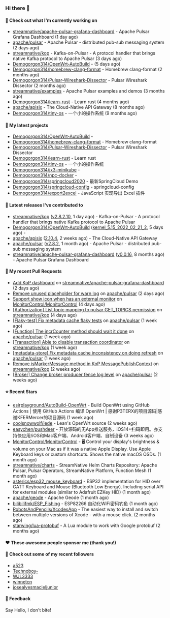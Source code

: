 ### Hi there 👋

#### 👷 Check out what I'm currently working on

- [streamnative/apache-pulsar-grafana-dashboard](https://github.com/streamnative/apache-pulsar-grafana-dashboard) - Apache Pulsar Grafana Dashboard (1 day ago)
- [apache/pulsar](https://github.com/apache/pulsar) - Apache Pulsar - distributed pub-sub messaging system (2 days ago)
- [streamnative/kop](https://github.com/streamnative/kop) - Kafka-on-Pulsar - A protocol handler that brings native Kafka protocol to Apache Pulsar (3 days ago)
- [Demogorgon314/OpenWrt-AutoBuild](https://github.com/Demogorgon314/OpenWrt-AutoBuild) -  (5 days ago)
- [Demogorgon314/homebrew-clang-format](https://github.com/Demogorgon314/homebrew-clang-format) - Homebrew clang-format (2 months ago)
- [Demogorgon314/Pulsar-Wireshark-Dissector](https://github.com/Demogorgon314/Pulsar-Wireshark-Dissector) - Pulsar Wireshark Dissector (2 months ago)
- [streamnative/examples](https://github.com/streamnative/examples) - Apache Pulsar examples and demos (3 months ago)
- [Demogorgon314/learn-rust](https://github.com/Demogorgon314/learn-rust) - Learn rust (4 months ago)
- [apache/apisix](https://github.com/apache/apisix) - The Cloud-Native API Gateway (8 months ago)
- [Demogorgon314/tiny-os](https://github.com/Demogorgon314/tiny-os) - 一个小的操作系统 (9 months ago)

#### 🌱 My latest projects

- [Demogorgon314/OpenWrt-AutoBuild](https://github.com/Demogorgon314/OpenWrt-AutoBuild) - 
- [Demogorgon314/homebrew-clang-format](https://github.com/Demogorgon314/homebrew-clang-format) - Homebrew clang-format
- [Demogorgon314/Pulsar-Wireshark-Dissector](https://github.com/Demogorgon314/Pulsar-Wireshark-Dissector) - Pulsar Wireshark Dissector
- [Demogorgon314/learn-rust](https://github.com/Demogorgon314/learn-rust) - Learn rust
- [Demogorgon314/tiny-os](https://github.com/Demogorgon314/tiny-os) - 一个小的操作系统
- [Demogorgon314/jx3-minikube](https://github.com/Demogorgon314/jx3-minikube) - 
- [Demogorgon314/npc-docker](https://github.com/Demogorgon314/npc-docker) - 
- [Demogorgon314/springcloud2020](https://github.com/Demogorgon314/springcloud2020) - 最新SpringCloud Demo
- [Demogorgon314/springcloud-config](https://github.com/Demogorgon314/springcloud-config) - springcloud-config 
- [Demogorgon314/export2excel](https://github.com/Demogorgon314/export2excel) - JavaScript 实现导出 Excel 插件

#### 🔭 Latest releases I've contributed to

- [streamnative/kop](https://github.com/streamnative/kop) ([v2.8.2.10](https://github.com/streamnative/kop/releases/tag/v2.8.2.10), 1 day ago) - Kafka-on-Pulsar - A protocol handler that brings native Kafka protocol to Apache Pulsar
- [Demogorgon314/OpenWrt-AutoBuild](https://github.com/Demogorgon314/OpenWrt-AutoBuild) ([kernel_5.15_2022_02_21_2](https://github.com/Demogorgon314/OpenWrt-AutoBuild/releases/tag/kernel_5.15_2022_02_21_2), 5 days ago) - 
- [apache/apisix](https://github.com/apache/apisix) ([2.10.4](https://github.com/apache/apisix/releases/tag/2.10.4), 2 weeks ago) - The Cloud-Native API Gateway
- [apache/pulsar](https://github.com/apache/pulsar) ([v2.8.2](https://github.com/apache/pulsar/releases/tag/v2.8.2), 1 month ago) - Apache Pulsar - distributed pub-sub messaging system
- [streamnative/apache-pulsar-grafana-dashboard](https://github.com/streamnative/apache-pulsar-grafana-dashboard) ([v0.0.16](https://github.com/streamnative/apache-pulsar-grafana-dashboard/releases/tag/v0.0.16), 8 months ago) - Apache Pulsar Grafana Dashboard

#### 🔨 My recent Pull Requests

- [Add KoP dashboard](https://github.com/streamnative/apache-pulsar-grafana-dashboard/pull/75) on [streamnative/apache-pulsar-grafana-dashboard](https://github.com/streamnative/apache-pulsar-grafana-dashboard) (2 days ago)
- [Remove unused placeholder for warn log](https://github.com/apache/pulsar/pull/14439) on [apache/pulsar](https://github.com/apache/pulsar) (2 days ago)
- [Support show icon when has an external monitor](https://github.com/MonitorControl/MonitorControl/pull/957) on [MonitorControl/MonitorControl](https://github.com/MonitorControl/MonitorControl) (4 days ago)
- [[Authorization] List topic mapping to pulsar GET_TOPICS permission](https://github.com/streamnative/kop/pull/1103) on [streamnative/kop](https://github.com/streamnative/kop) (4 days ago)
- [[Flaky-test] Fix metadata cache flaky tests](https://github.com/apache/pulsar/pull/14373) on [apache/pulsar](https://github.com/apache/pulsar) (1 week ago)
- [[Function] The incrCounter method should wait it done](https://github.com/apache/pulsar/pull/14354) on [apache/pulsar](https://github.com/apache/pulsar) (1 week ago)
- [[Transaction] Able to disable transaction coordinator](https://github.com/streamnative/kop/pull/1094) on [streamnative/kop](https://github.com/streamnative/kop) (1 week ago)
- [[metadata-store] Fix metadata cache inconsistency on doing refresh](https://github.com/apache/pulsar/pull/14283) on [apache/pulsar](https://github.com/apache/pulsar) (1 week ago)
- [Remove isMarkerMessage method in KoP MessagePublishContext](https://github.com/streamnative/kop/pull/1064) on [streamnative/kop](https://github.com/streamnative/kop) (2 weeks ago)
- [[Broker] Change broker producer fence log level](https://github.com/apache/pulsar/pull/14196) on [apache/pulsar](https://github.com/apache/pulsar) (2 weeks ago)

#### ⭐ Recent Stars

- [esirplayground/AutoBuild-OpenWrt](https://github.com/esirplayground/AutoBuild-OpenWrt) - Build OpenWrt using GitHub Actions | 使用 GitHub Actions 编译 OpenWrt | 感谢P3TERX的项目源码|感谢KFERMercer的项目源码 (1 week ago)
- [coolsnowwolf/lede](https://github.com/coolsnowwolf/lede) - Lean&#39;s OpenWrt source (2 weeks ago)
- [easychen/pushdeer](https://github.com/easychen/pushdeer) - 开放源码的无App推送服务，iOS14&#43;扫码即用。亦支持快应用/iOS和Mac客户端、Android客户端、自制设备 (3 weeks ago)
- [MonitorControl/MonitorControl](https://github.com/MonitorControl/MonitorControl) - 🖥 Control your display&#39;s brightness &amp; volume on your Mac as if it was a native Apple Display. Use Apple Keyboard keys or custom shortcuts. Shows the native macOS OSDs. (1 month ago)
- [streamnative/charts](https://github.com/streamnative/charts) - StreamNative Helm Charts Repository: Apache Pulsar, Pulsar Operators, StreamNative Platform, Function Mesh (1 month ago)
- [asterics/esp32_mouse_keyboard](https://github.com/asterics/esp32_mouse_keyboard) - ESP32 implementation for HID over GATT Keyboard and Mouse (Bluetooth Low Energy). Including serial API for external modules (similar to Adafruit EZKey HID) (1 month ago)
- [apache/geode](https://github.com/apache/geode) - Apache Geode (1 month ago)
- [bilibilifmk/ESP_Fishing](https://github.com/bilibilifmk/ESP_Fishing) - ESP82266 自动化WiFi密码钓鱼 (1 month ago)
- [RobotsAndPencils/XcodesApp](https://github.com/RobotsAndPencils/XcodesApp) - The easiest way to install and switch between multiple versions of Xcode - with a mouse click.  (2 months ago)
- [starwing/lua-protobuf](https://github.com/starwing/lua-protobuf) - A Lua module to work with Google protobuf (2 months ago)

#### ❤️ These awesome people sponsor me (thank you!)


#### 👯 Check out some of my recent followers

- [a523](https://github.com/a523)
- [Technoboy-](https://github.com/Technoboy-)
- [WJL3333](https://github.com/WJL3333)
- [winnetcn](https://github.com/winnetcn)
- [josealvesmacieljunior](https://github.com/josealvesmacieljunior)

#### 💬 Feedback

Say Hello, I don't bite!

